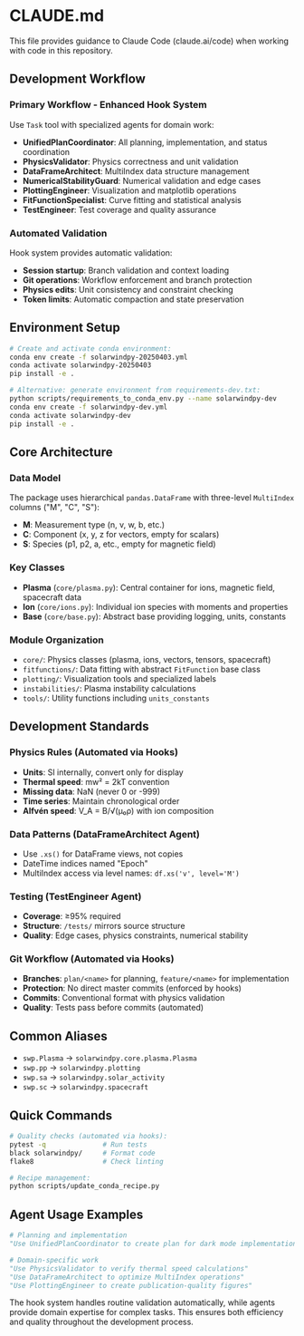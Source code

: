 # CLAUDE.md

This file provides guidance to Claude Code (claude.ai/code) when working with code in this repository.

## Development Workflow

### Primary Workflow - Enhanced Hook System
Use `Task` tool with specialized agents for domain work:
- **UnifiedPlanCoordinator**: All planning, implementation, and status coordination
- **PhysicsValidator**: Physics correctness and unit validation
- **DataFrameArchitect**: MultiIndex data structure management
- **NumericalStabilityGuard**: Numerical validation and edge cases
- **PlottingEngineer**: Visualization and matplotlib operations
- **FitFunctionSpecialist**: Curve fitting and statistical analysis
- **TestEngineer**: Test coverage and quality assurance

### Automated Validation
Hook system provides automatic validation:
- **Session startup**: Branch validation and context loading
- **Git operations**: Workflow enforcement and branch protection
- **Physics edits**: Unit consistency and constraint checking
- **Token limits**: Automatic compaction and state preservation

## Environment Setup

```bash
# Create and activate conda environment:
conda env create -f solarwindpy-20250403.yml
conda activate solarwindpy-20250403
pip install -e .

# Alternative: generate environment from requirements-dev.txt:
python scripts/requirements_to_conda_env.py --name solarwindpy-dev
conda env create -f solarwindpy-dev.yml
conda activate solarwindpy-dev
pip install -e .
```

## Core Architecture

### Data Model
The package uses hierarchical `pandas.DataFrame` with three-level `MultiIndex` columns ("M", "C", "S"):
- **M**: Measurement type (n, v, w, b, etc.)
- **C**: Component (x, y, z for vectors, empty for scalars)  
- **S**: Species (p1, p2, a, etc., empty for magnetic field)

### Key Classes
- **Plasma** (`core/plasma.py`): Central container for ions, magnetic field, spacecraft data
- **Ion** (`core/ions.py`): Individual ion species with moments and properties
- **Base** (`core/base.py`): Abstract base providing logging, units, constants

### Module Organization
- `core/`: Physics classes (plasma, ions, vectors, tensors, spacecraft)
- `fitfunctions/`: Data fitting with abstract `FitFunction` base class
- `plotting/`: Visualization tools and specialized labels
- `instabilities/`: Plasma instability calculations
- `tools/`: Utility functions including `units_constants`

## Development Standards

### Physics Rules (Automated via Hooks)
- **Units**: SI internally, convert only for display
- **Thermal speed**: mw² = 2kT convention
- **Missing data**: NaN (never 0 or -999)
- **Time series**: Maintain chronological order
- **Alfvén speed**: V_A = B/√(μ₀ρ) with ion composition

### Data Patterns (DataFrameArchitect Agent)
- Use `.xs()` for DataFrame views, not copies
- DateTime indices named "Epoch"
- MultiIndex access via level names: `df.xs('v', level='M')`

### Testing (TestEngineer Agent)
- **Coverage**: ≥95% required
- **Structure**: `/tests/` mirrors source structure  
- **Quality**: Edge cases, physics constraints, numerical stability

### Git Workflow (Automated via Hooks)
- **Branches**: `plan/<name>` for planning, `feature/<name>` for implementation
- **Protection**: No direct master commits (enforced by hooks)
- **Commits**: Conventional format with physics validation
- **Quality**: Tests pass before commits (automated)

## Common Aliases

- `swp.Plasma` → `solarwindpy.core.plasma.Plasma`
- `swp.pp` → `solarwindpy.plotting`
- `swp.sa` → `solarwindpy.solar_activity`
- `swp.sc` → `solarwindpy.spacecraft`

## Quick Commands

```bash
# Quality checks (automated via hooks):
pytest -q              # Run tests
black solarwindpy/     # Format code  
flake8                 # Check linting

# Recipe management:
python scripts/update_conda_recipe.py
```

## Agent Usage Examples

```python
# Planning and implementation
"Use UnifiedPlanCoordinator to create plan for dark mode implementation"

# Domain-specific work  
"Use PhysicsValidator to verify thermal speed calculations"
"Use DataFrameArchitect to optimize MultiIndex operations"
"Use PlottingEngineer to create publication-quality figures"
```

The hook system handles routine validation automatically, while agents provide domain expertise for complex tasks. This ensures both efficiency and quality throughout the development process.